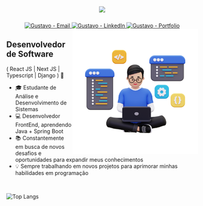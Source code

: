 <h1 align=center>
    <img src="https://readme-typing-svg.herokuapp.com/?font=Righteous&size=35&center=true&vCenter=true&width=500&height=70&duration=2500&lines=Hi+There!+%F0%9F%91%8B;+I%27m+Gustavo!" />
</h1>

<div align="center">

  <!-- Email -->
  <a href="mailto:gustavoe.dev@gmail.com">
    <img src="https://img.shields.io/badge/Gmail-333333?style=for-the-badge&logo=gmail&logoColor=red" alt="Gustavo - Email" />
  </a>

  <!-- LinkedIn -->
  <a href="https://www.linkedin.com/in/gustavoedev">
    <img src="https://img.shields.io/badge/LinkedIn-0077B5?style=for-the-badge&logo=linkedin&logoColor=white" alt="Gustavo - LinkedIn" />
  </a>

  <!-- Portfolio -->
  <a href="https://www.gustavoedev.com.br/">
    <img src="https://img.shields.io/badge/Portfolio-FF5722?style=for-the-badge&logo=todoist&logoColor=white" alt="Gustavo - Portfolio" />
  </a>

</div>


<img align="right" alt="Code Image" src="./code.png"  width="330px" />

## Desenvolvedor de Software
( React JS | Next JS | Typescript | Django ) 🚀
- 🎓 Estudante de Análise e Desenvolvimento de Sistemas
- 💻 Desenvolvedor FrontEnd, aprendendo Java + Spring Boot
- 📚 Constantemente em busca de novos desafios e oportunidades para expandir meus conhecimentos
- 💡 Sempre trabalhando em novos projetos para aprimorar minhas habilidades em programação

<br>

![Top Langs](https://github-readme-stats.vercel.app/api/top-langs/?username=GustavoeDev&theme=tokyonight)

